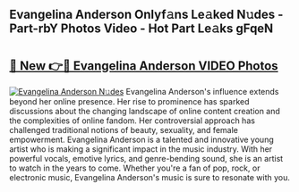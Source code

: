 ## Evangelina Anderson Onlyf𝚊ns Le𝚊ked N𝚞des - Part-rbY Photos Video - Hot Part Le𝚊ks gFqeN

# <h2><a href="http://ac21230.deff.icu/?id=Evangelina+Anderson">🔗 New 👉🔴 Evangelina Anderson VIDEO Photos</a></h2>

[![Evangelina Anderson N𝚞des](https://i.imgur.com/rIISA9y.gif)](http://ac21230.deff.icu/?id=Evangelina+Anderson)
Evangelina Anderson's influence extends beyond her online presence. Her rise to prominence has sparked discussions about the changing landscape of online content creation and the complexities of online fandom. Her controversial approach has challenged traditional notions of beauty, sexuality, and female empowerment. Evangelina Anderson is a talented and innovative young artist who is making a significant impact in the music industry. With her powerful vocals, emotive lyrics, and genre-bending sound, she is an artist to watch in the years to come. Whether you're a fan of pop, rock, or electronic music, Evangelina Anderson's music is sure to resonate with you.
